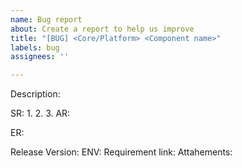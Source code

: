 ```yaml
---
name: Bug report
about: Create a report to help us improve
title: "[BUG] <Core/Platform> <Component name>"
labels: bug
assignees: ''

---
```


Description: 

SR: 
1.
2.
3.
AR: 



ER: 

Release  Version: 
ENV: 
Requirement link: 
Attahements:
